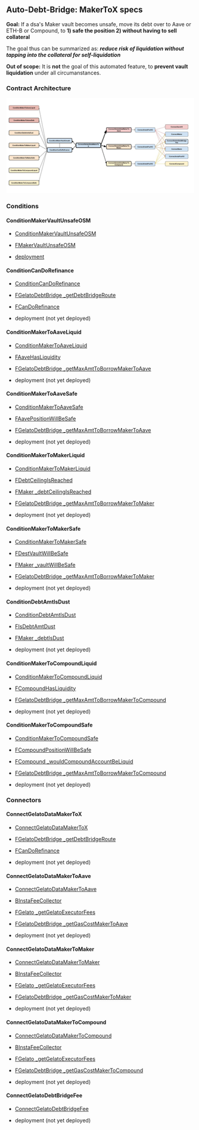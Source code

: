 ## Auto-Debt-Bridge: MakerToX specs

**Goal:** If a dsa's Maker vault becomes unsafe, move its debt over to Aave or ETH-B or Compound, to **1) safe the position 2) without having to sell collateral**

The goal thus can be summarized as: _**reduce risk of liquidation without tapping into the collateral for self-liquidation**_

**Out of scope:** It is **not** the goal of this automated feature, to **prevent vault liquidation** under all circumanstances.

### Contract Architecture

![MakerToX_Contract_Architecture](InstaDebtBridge_MakerToX_contract_architecture.jpg)

### Conditions

#### ConditionMakerVaultUnsafeOSM

- [ConditionMakerVaultUnsafeOSM](../contracts/contracts/gelato/conditions/maker/ConditionMakerVaultUnsafeOSM.sol)

- [FMakerVaultUnsafeOSM](../contracts/functions/gelato/conditions/maker/FMakerVaultUnsafeOSM.sol)

- [deployment](../deployments/mainnet/ConditionMakerVaultUnsafeOSM.json)

#### ConditionCanDoRefinance

- [ConditionCanDoRefinance](../contracts/contracts/gelato/conditions/ConditionCanDoRefinance.sol)

- [FGelatoDebtBridge \_getDebtBridgeRoute](../contracts/functions/gelato/FGelatoDebtBridge.sol)

- [FCanDoRefinance](../contracts/functions/gelato/conditions/FCanDoRefinance.sol)

- deployment (not yet deployed)

#### ConditionMakerToAaveLiquid

- [ConditionMakerToAaveLiquid](../contracts/contracts/gelato/conditions/aave/ConditionMakerToAaveLiquid.sol)

- [FAaveHasLiquidity](../contracts/functions/gelato/conditions/aave/FAaveHasLiquidity.sol)

- [FGelatoDebtBridge \_getMaxAmtToBorrowMakerToAave](../contracts/functions/gelato/FGelatoDebtBridge.sol)

- deployment (not yet deployed)

#### ConditionMakerToAaveSafe

- [ConditionMakerToAaveSafe](../contracts/contracts/gelato/conditions/aave/ConditionMakerToAaveSafe.sol)

- [FAavePositionWillBeSafe](../contracts/functions/gelato/conditions/aave/FAavePositionWillBeSafe.sol)

- [FGelatoDebtBridge \_getMaxAmtToBorrowMakerToAave](../contracts/functions/gelato/FGelatoDebtBridge.sol)

- deployment (not yet deployed)

#### ConditionMakerToMakerLiquid

- [ConditionMakerToMakerLiquid](../contracts/contracts/gelato/conditions/maker/ConditionMakerToMakerLiquid.sol)

- [FDebtCeilingIsReached](../contracts/functions/gelato/conditions/maker/FDebtCeilingIsReached.sol)

- [FMaker \_debtCeilingIsReached](../contracts/functions/dapps/FMaker.sol)

- [FGelatoDebtBridge \_getMaxAmtToBorrowMakerToMaker](../contracts/functions/gelato/FGelatoDebtBridge.sol)

- deployment (not yet deployed)

#### ConditionMakerToMakerSafe

- [ConditionMakerToMakerSafe](../contracts/contracts/gelato/conditions/maker/ConditionMakerToMakerSafe.sol)

- [FDestVaultWillBeSafe](../contracts/functions/gelato/conditions/maker/FDestVaultWillBeSafe.sol)

- [FMaker \_vaultWillBeSafe](../contracts/functions/dapps/FMaker.sol)

- [FGelatoDebtBridge \_getMaxAmtToBorrowMakerToMaker](../contracts/functions/gelato/FGelatoDebtBridge.sol)

- deployment (not yet deployed)

#### ConditionDebtAmtIsDust

- [ConditionDebtAmtIsDust](../contracts/contracts/gelato/conditions/maker/ConditionDebtAmtIsDust.sol)

- [FIsDebtAmtDust](../contracts/functions/gelato/conditions/maker/FIsDebtAmtDust.sol)

- [FMaker \_debtIsDust](../contracts/functions/dapps/FMaker.sol)

- deployment (not yet deployed)

#### ConditionMakerToCompoundLiquid

- [ConditionMakerToCompoundLiquid](../contracts/contracts/gelato/conditions/compound/ConditionMakerToCompoundLiquidity.sol)

- [FCompoundHasLiquidity](../contracts/functions/gelato/conditions/compound/FCompoundHasLiquidity.sol)

- [FGelatoDebtBridge \_getMaxAmtToBorrowMakerToCompound](../contracts/functions/gelato/FGelatoDebtBridge.sol)

- deployment (not yet deployed)

#### ConditionMakerToCompoundSafe

- [ConditionMakerToCompoundSafe](../contracts/contracts/gelato/conditions/compound/ConditionMakerToCompoundSafe.sol)

- [FCompoundPositionWillBeSafe](../contracts/functions/gelato/conditions/compound/FCompoundPositionWillBeSafe.sol)

- [FCompound \_wouldCompoundAccountBeLiquid](../contracts/functions/dapps/FCompound.sol)

- [FGelatoDebtBridge \_getMaxAmtToBorrowMakerToCompound](../contracts/functions/gelato/FGelatoDebtBridge.sol)

- deployment (not yet deployed)

### Connectors

#### ConnectGelatoDataMakerToX

- [ConnectGelatoDataMakerToX](../contracts/contracts/connectors/debt_bridge/from_maker/ConnectGelatoDataMakerToX.sol)

- [FGelatoDebtBridge \_getDebtBridgeRoute](../contracts/functions/gelato/FGelatoDebtBridge.sol)

- [FCanDoRefinance](../contracts/functions/gelato/conditions/FCanDoRefinance.sol)

- deployment (not yet deployed)

#### ConnectGelatoDataMakerToAave

- [ConnectGelatoDataMakerToAave](../contracts/contracts/connectors/debt_bridge/from_maker/ConnectGelatoDataMakerToAave.sol)

- [BInstaFeeCollector](../contracts/contracts/connectors/base/BInstaFeeCollector.sol)

- [FGelato \_getGelatoExecutorFees](../contracts/functions/gelato/FGelato.sol)

- [FGelatoDebtBridge \_getGasCostMakerToAave](../contracts/functions/gelato/FGelatoDebtBridge.sol)

- deployment (not yet deployed)

#### ConnectGelatoDataMakerToMaker

- [ConnectGelatoDataMakerToMaker](../contracts/contracts/connectors/debt_bridge/from_maker/ConnectGelatoDataMakerToMaker.sol)

- [BInstaFeeCollector](../contracts/contracts/connectors/base/BInstaFeeCollector.sol)

- [FGelato \_getGelatoExecutorFees](../contracts/functions/gelato/FGelato.sol)

- [FGelatoDebtBridge \_getGasCostMakerToMaker](../contracts/functions/gelato/FGelatoDebtBridge.sol)

- deployment (not yet deployed)

#### ConnectGelatoDataMakerToCompound

- [ConnectGelatoDataMakerToCompound](../contracts/contracts/connectors/debt_bridge/from_maker/ConnectGelatoDataMakerToCompound.sol)

- [BInstaFeeCollector](../contracts/contracts/connectors/base/BInstaFeeCollector.sol)

- [FGelato \_getGelatoExecutorFees](../contracts/functions/gelato/FGelato.sol)

- [FGelatoDebtBridge \_getGasCostMakerToCompound](../contracts/functions/gelato/FGelatoDebtBridge.sol)

- deployment (not yet deployed)

#### ConnectGelatoDebtBridgeFee

- [ConnectGelatoDebtBridgeFee](../contracts/contracts/connectors/debt_bridge/ConnectGelatoDebtBridgeFee.sol)

- deployment (not yet deployed)
